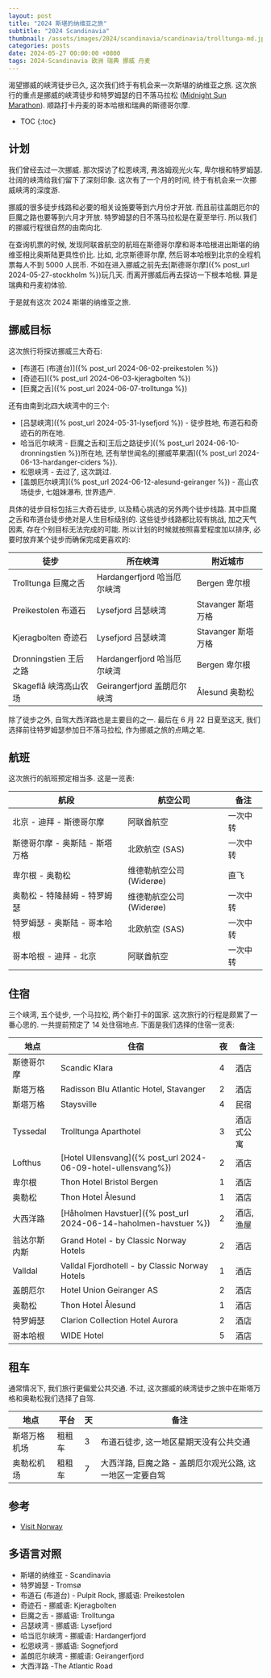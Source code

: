 ```yaml
---
layout: post
title: "2024 斯堪的纳维亚之旅"
subtitle: "2024 Scandinavia"
thumbnail: /assets/images/2024/scandinavia/scandinavia/trolltunga-md.jpeg
categories: posts
date: 2024-05-27 00:00:00 +0800
tags: 2024-Scandinavia 欧洲 瑞典 挪威 丹麦
---
```


渴望挪威的峡湾徒步已久, 这次我们终于有机会来一次斯堪的纳维亚之旅. 这次旅行的重点是挪威的峡湾徒步和特罗姆瑟的日不落马拉松 ([Midnight Sun Marathon](https://msm.no/en/)). 顺路打卡丹麦的哥本哈根和瑞典的斯德哥尔摩.

* TOC
{:toc}

## 计划

我们曾经去过一次挪威. 那次探访了松恩峡湾, 弗洛姆观光火车, 卑尔根和特罗姆瑟. 壮阔的峡湾给我们留下了深刻印象. 这次有了一个月的时间, 终于有机会来一次挪威峡湾的深度游.

挪威的很多徒步线路和必要的相关设施要等到六月份才开放. 而且前往盖朗厄尔的巨魔之路也要等到六月才开放. 特罗姆瑟的日不落马拉松是在夏至举行. 所以我们的挪威行程很自然的由南向北. 

在查询机票的时候, 发现阿联酋航空的航班在斯德哥尔摩和哥本哈根进出斯堪的纳维亚相比奥斯陆更具性价比. 比如, 北京斯德哥尔摩, 然后哥本哈根到北京的全程机票每人不到 5000 人民币. 不如在进入挪威之前先去[斯德哥尔摩]({% post_url 2024-05-27-stockholm %})玩几天. 而离开挪威后再去探访一下根本哈根. 算是瑞典和丹麦初体验.

于是就有这次 2024 斯堪的纳维亚之旅.

## 挪威目标

这次旅行将探访挪威三大奇石:

* [布道石 (布道台)]({% post_url 2024-06-02-preikestolen %})
* [奇迹石]({% post_url 2024-06-03-kjeragbolten %})
* [巨魔之舌]({% post_url 2024-06-07-trolltunga %})

还有由南到北四大峡湾中的三个:

* [吕瑟峡湾]({% post_url 2024-05-31-lysefjord %}) - 徒步胜地, 布道石和奇迹石的所在地.
* 哈当厄尔峡湾 - 巨魔之舌和[王后之路徒步]({% post_url 2024-06-10-dronningstien %})所在地, 还有举世闻名的[挪威苹果酒]({% post_url 2024-06-13-hardanger-ciders %}).
* 松恩峡湾 - 去过了, 这次跳过.
* [盖朗厄尔峡湾]({% post_url 2024-06-12-alesund-geiranger %}) - 高山农场徒步, 七姐妹瀑布, 世界遗产.

具体的徒步目标包括三大奇石徒步, 以及精心挑选的另外两个徒步线路. 其中巨魔之舌和布道台徒步绝对是人生目标级别的. 这些徒步线路都比较有挑战, 加之天气因素, 存在个别目标无法完成的可能. 所以计划的时候就按照喜爱程度加以排序, 必要时放弃某个徒步而确保完成更喜欢的:

| 徒步 | 所在峡湾 | 附近城市 |
|-|-|-|
| Trolltunga 巨魔之舌 | Hardangerfjord 哈当厄尔峡湾 | Bergen 卑尔根 |
| Preikestolen 布道石 | Lysefjord 吕瑟峡湾 | Stavanger 斯塔万格 |
| Kjeragbolten 奇迹石 | Lysefjord 吕瑟峡湾 | Stavanger 斯塔万格 |
| Dronningstien 王后之路 | Hardangerfjord 哈当厄尔峡湾 | Bergen 卑尔根 |
| Skageflå 峡湾高山农场 | Geirangerfjord 盖朗厄尔峡湾 | Ålesund 奥勒松 |

除了徒步之外, 自驾大西洋路也是主要目的之一. 最后在 6 月 22 日夏至这天, 我们选择前往特罗姆瑟参加日不落马拉松, 作为挪威之旅的点睛之笔.

## 航班

这次旅行的航班预定相当多. 这是一览表:

| 航段 | 航空公司 | 备注 |
| - | - | - |
| 北京 - 迪拜 - 斯德哥尔摩 | 阿联酋航空 | 一次中转 |
| 斯德哥尔摩 - 奥斯陆 - 斯塔万格 | 北欧航空 (SAS) | 一次中转 |
| 卑尔根 - 奥勒松 | 维德勒航空公司 (Widerøe) | 直飞 |
| 奥勒松 - 特隆赫姆 - 特罗姆瑟 | 维德勒航空公司 (Widerøe) | 一次中转 |
| 特罗姆瑟 - 奥斯陆 - 哥本哈根 | 北欧航空 (SAS) | 一次中转 |
| 哥本哈根 - 迪拜 - 北京 | 阿联酋航空 | 一次中转 |

## 住宿

三个峡湾, 五个徒步, 一个马拉松, 两个新打卡的国家. 这次旅行的行程是颇累了一番心思的. 一共提前预定了 14 处住宿地点. 下面是我们选择的住宿一览表:

| 地点 | 住宿 | 夜 | 备注 |
| - | - | - | - |
| 斯德哥尔摩 | Scandic Klara | 4 | 酒店 |
| 斯塔万格 | Radisson Blu Atlantic Hotel, Stavanger | 2 | 酒店 |
| 斯塔万格 | Staysville | 4 | 民宿 |
| Tyssedal | Trolltunga Aparthotel | 3 | 酒店式公寓 |
| Lofthus | [Hotel Ullensvang]({% post_url 2024-06-09-hotel-ullensvang%}) | 2 | 酒店 |
| 卑尔根 | Thon Hotel Bristol Bergen | 1 | 酒店 |
| 奥勒松 | Thon Hotel Ålesund | 1 | 酒店 |
| 大西洋路 | [Håholmen Havstuer]({% post_url 2024-06-14-haholmen-havstuer %}) | 2 | 酒店, 渔屋 |
| 翁达尔斯内斯 | Grand Hotel - by Classic Norway Hotels | 2 | 酒店 |
| Valldal | Valldal Fjordhotell - by Classic Norway Hotels | 1 | 酒店 |
| 盖朗厄尔 | Hotel Union Geiranger AS | 2 | 酒店 |
| 奥勒松 | Thon Hotel Ålesund | 1 | 酒店 |
| 特罗姆瑟 | Clarion Collection Hotel Aurora | 2 | 酒店 |
| 哥本哈根 | WIDE Hotel | 5 | 酒店 |

## 租车

通常情况下, 我们旅行更偏爱公共交通. 不过, 这次挪威的峡湾徒步之旅中在斯塔万格和奥勒松我们选择了自驾.

| 地点 | 平台 | 天 | 备注 |
| - | - | - | - |
| 斯塔万格机场 | 租租车 | 3 | 布道石徒步, 这一地区星期天没有公共交通 |
| 奥勒松机场 | 租租车 | 7 | 大西洋路, 巨魔之路 - 盖朗厄尔观光公路, 这一地区一定要自驾 |


## 参考

* [Visit Norway](https://www.visitnorway.com/)

## 多语言对照

* 斯堪的纳维亚 - Scandinavia
* 特罗姆瑟 - Tromsø
* 布道石 (布道台) - Pulpit Rock, 挪威语: Preikestolen
* 奇迹石 - 挪威语: Kjeragbolten
* 巨魔之舌 - 挪威语: Trolltunga
* 吕瑟峡湾 - 挪威语: Lysefjord
* 哈当厄尔峡湾 - 挪威语: Hardangerfjord
* 松恩峡湾 - 挪威语: Sognefjord
* 盖朗厄尔峡湾 - 挪威语: Geirangerfjord
* 大西洋路 -The Atlantic Road